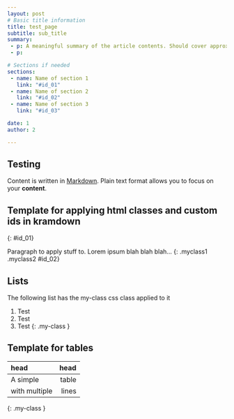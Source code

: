 ```yaml
---
layout: post
# Basic title information
title: test_page
subtitle: sub_title
summary:
 - p: A meaningful summary of the article contents. Should cover approximately 2-3 lines.
 - p: 

# Sections if needed
sections:
 - name: Name of section 1
   link: "#id_01"
 - name: Name of section 2
   link: "#id_02"
 - name: Name of section 3
   link: "#id_03"

date: 1
author: 2

---
```


## Testing
Content is written in [Markdown](https://learnxinyminutes.com/docs/markdown/). Plain text format allows you to focus on your **content**.


## Template for applying html classes and custom ids in kramdown
{: #id_01}

Paragraph to apply stuff to. Lorem ipsum blah blah blah...
{: .myclass1 .myclass2 #id_02}


## Lists
The following list has the my-class css class applied to it

1. Test
2. Test
3. Test
{: .my-class }

## Template for tables

| head | head |
| :--- | ---: |
| A simple | table |
| with multiple | lines|
{: .my-class }